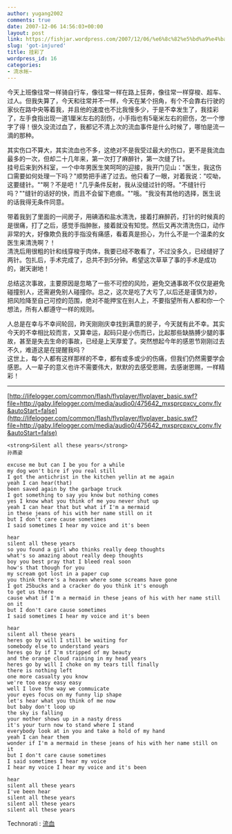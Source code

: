```yaml
---
author: yugang2002
comments: true
date: 2007-12-06 14:56:03+00:00
layout: post
link: https://fishjar.wordpress.com/2007/12/06/%e6%8c%82%e5%bd%a9%e4%ba%86/
slug: 'got-injured'
title: 挂彩了
wordpress_id: 16
categories:
- 流水帐~
---
```


今天上班像往常一样骑自行车，像往常一样在路上狂奔，像往常一样穿梭、超车、过人。但我失算了，今天和往常并不一样，今天在某个拐角，有个不会靠右行驶的家伙在路中央等着我，并且他的速度也不比我慢多少，于是不幸发生了，我挂彩了，左手食指出现一道1厘米左右的刮伤，小手指也有5毫米左右的瘀伤，怎一个惨字了得！很久没流过血了，我都记不清上次的流血事件是什么时候了，哪怕是流一滴的那种。  
  
其实伤口不算大，其实流血也不多，这绝对不是我受过最大的伤口，更不是我流血最多的一次，但却二十几年来，第一次打了麻醉针，第一次缝了针。  
挂号后来到外科室，一个中年男医生笑呵呵的迎接，我开门见山："医生，我这伤口需要如何处理一下吗？"顺势把手递了过去。他只看了一眼，对着我说："哎呦，这要缝针。""啊？不是吧！"几乎条件反射，我从没缝过针的呀。"不缝针行吗？""缝针的话好的快，而且不会留下疤痕。""哦。"我没有其他的选择，医生说的话我得无条件同意。  
  
带着我到了里面的一间房子，用碘酒和盐水清洗，接着打麻醉药，打针的时候真的是很痛，打了之后，感觉手指肿胀，接着就没有知觉。然后又再次清洗伤口，动作非常的大，好像欺负我的手指没有痛感，看着真是担心，为什么不是一个温柔的女医生来清洗啊？！  
清洗后用很粗的针和线穿梭于肉体，我要已经不敢看了，不过没多久，已经缝好了两针。包扎后，手术完成了，总共不到5分钟。希望这次草草了事的手术是成功的，谢天谢地！  
  
总结这次事故，主要原因是忽略了一些不可控的风险，避免交通事故不仅仅是避免碰撞别人，还需避免别人碰撞你。总之，这次是吃了大亏了,以后还是谨慎为妙，把风险降至自己可控的范围，绝对不能押宝在别人上，不要指望所有人都和你一个想法，所有人都遵守一样的规则。  
  
人总是在幸与不幸间轮回，昨天刚刚庆幸找到满意的房子，今天就有此不幸。其实今天的不幸相比较而言，又算幸运，起码只是小伤而已，比起那些缺胳膊少腿的事故，甚至是失去生命的事故，已经是上天厚爱了。突然想起今年的感恩节刚刚过去不久，难道这是在提醒我吗？  
这世上，每个人都有这样那样的不幸，都有或多或少的伤痛，但我们仍然需要学会感恩。人一辈子的意义也许不需要伟大，默默的去感受恩赐，去感谢恩赐，一样精彩！




* * *



[http://lifelogger.com/common/flash/flvplayer/flvplayer_basic.swf?file=http://gaby.lifelogger.com/media/audio0/475642_mxsprcpxcv_conv.flv&autoStart=false](http://lifelogger.com/common/flash/flvplayer/flvplayer_basic.swf?file=http://gaby.lifelogger.com/media/audio0/475642_mxsprcpxcv_conv.flv&autoStart=false)

    
    
    <strong>Silent all these years</strong>
    孙燕姿
    
    excuse me but can I be you for a while
    my dog won't bire if you real still
    I got the antichrist in the kitchen yellin at me again
    yeah I can hear(that)
    been saved again by the garbage truck
    I got something to say you know but nothing comes
    yes I know what you think of me you never shut up
    yeah I can hear that but what if I'm a mermaid
    in these jeans of his with her name still on it
    but I don't care cause sometimes
    I said sometimes I hear my voice and it's been
    
    hear
    silent all these years
    so you found a girl who thinks really deep thoughts
    what's so amazing about really deep thoughts
    boy you best pray that I bleed real soon
    how's that though for you
    my scream got lost in a paper cup
    you think there's a heaven where some screams have gone
    I got 25bucks and a cracker do you think it's enough
    to get us there
    cause what if I'm a mermaid in these jeans of his with her name still on it
    but I don't care cause sometimes
    I said sometimes I hear my voice and it's been
    
    hear
    silent all these years
    heres go by will I still be waiting for
    somebody else to understand years
    heres go by if I'm stripped of my beauty
    and the orange cloud raining in my head years
    heres go by will I choke on my tears till finally
    there is nothing left
    one more casualty you know
    we're too easy easy easy
    well I love the way we commuicate
    your eyes focus on my funny lip shape
    let's hear what you think of me now
    but baby don't loop up
    the sky is falling
    your mother shows up in a nasty dress
    it's your turn now to stand where I stand
    everybody look at in you and take a hold of my hand
    yeah I can hear them
    wonder if I'm a mermaid in these jeans of his with her name still on it
    but I don't care cause sometimes
    I said sometimes I hear my voice
    I hear my voice I hear my voice and it's been
    
    hear
    silent all these years
    I've been hear
    silent all these years
    silent all these years
    silent all these years
    





  
  Technorati : [流血](http://technorati.com/tag/%E6%B5%81%E8%A1%80) 

